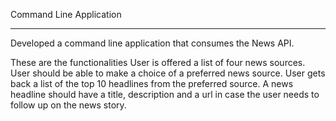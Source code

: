 
Command Line Application
*****************************************************************************************
Developed a command line application that consumes the News API.

These are the functionalities
User is offered a list of four news sources.
User should be able to make a choice of a preferred news source.
User gets back a list of the top 10 headlines from the preferred source. A news headline should have a title, description and a url in case the user needs to follow up on the news story.
